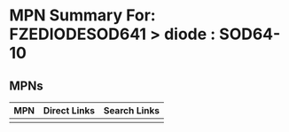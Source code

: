 



# MPN Summary For: FZEDIODESOD641 > diode : SOD64-10

## MPNs
  

|MPN|Direct Links|Search Links|
| :--- | :--- | :--- |
||||

